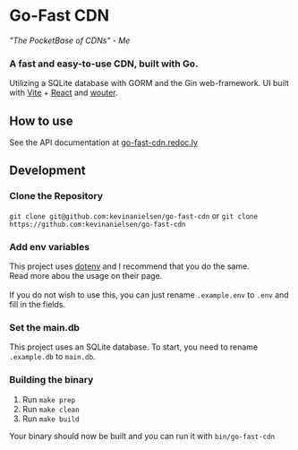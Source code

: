 # Go-Fast CDN
*"The PocketBase of CDNs" - Me*
### A fast and easy-to-use CDN, built with Go.

Utilizing a SQLite database with GORM and the Gin web-framework. UI built with [Vite](https://vite.js/) + [React](https://react.dev/) and [wouter](https://github.com/molefrog/wouter).

## How to use

See the API documentation at [go-fast-cdn.redoc.ly](https://go-fast-cdn.redoc.ly/)

## Development

### Clone the Repository

`git clone git@github.com:kevinanielsen/go-fast-cdn`
or `git clone https://github.com:kevinanielsen/go-fast-cdn`

### Add env variables

This project uses [dotenv](https://vault.dotenv.org/) and I recommend that you do the same. <br>
Read more abou the usage on their page. <br><br>
If you do not wish to use this, you can just rename `.example.env` to `.env` and fill in the fields.

### Set the main.db

This project uses an SQLite database. To start, you need to rename `.example.db` to `main.db`.

### Building the binary

1. Run `make prep`
2. Run `make clean`
3. Run `make build` <br>

Your binary should now be built and you can run it with `bin/go-fast-cdn`
